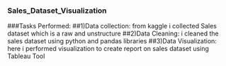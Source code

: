 ### Sales_Dataset_Visualization
###Tasks Performed:
##1)Data collection:
from kaggle i collected Sales dataset which is a raw and unstructure
##2)Data Cleaning:
i cleaned the sales dataset using python and pandas libraries
##3)Data Visualization:
here i performed visualization to create report on sales dataset using Tableau Tool
